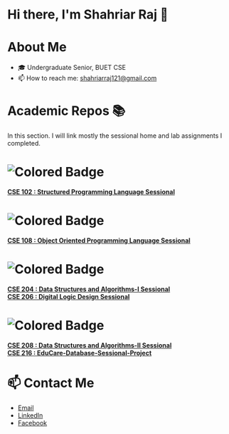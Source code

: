 # Hi there, I'm Shahriar Raj 👋

# About Me
- 🎓 Undergraduate Senior, BUET CSE
- 📫 How to reach me: shahriarraj121@gmail.com

# Academic Repos 📚
In this section. I will link mostly the sessional home and lab assignments I completed. <br>
# ![Colored Badge](https://img.shields.io/badge/Level_1_Term_1-223a57)
[**CSE 102 : Structured Programming Language Sessional**](https://github.com/shahriar-raj/CSE_102-Structured-Programming-Language-Sessional.git)
<br>
# ![Colored Badge](https://img.shields.io/badge/Level_1_Term_2-223a57)
[**CSE 108 : Object Oriented Programming Language Sessional**](https://github.com/shahriar-raj/CSE_108-Object-Oriented-Programming-Language-Sessional.git)
<br>
# ![Colored Badge](https://img.shields.io/badge/Level_2_Term_1-223a57)
[**CSE 204 : Data Structures and Algorithms-I Sessional**](https://github.com/shahriar-raj/CSE_204-Data-Structures-and-Algorithms-I-Sessional.git) <br>
[**CSE 206 : Digital Logic Design Sessional**](https://github.com/shahriar-raj/CSE_206-Digital-Logic-Design-Sessional.git)
<br>
# ![Colored Badge](https://img.shields.io/badge/Level_2_Term_2-223a57)
[**CSE 208 : Data Structures and Algorithms-II Sessional**](https://github.com/shahriar-raj/CSE_208-Data-Structures-and-Algorithms-II-Sessional.git) <br>
[**CSE 216 : EduCare-Database-Sessional-Project**](https://github.com/shahriar-raj/CSE_216-EduCare-Database-Sessional-Project.git)
# 📫 Contact Me
- [Email](mailto:shahriarraj121@gmail.com)
- [LinkedIn](https://www.linkedin.com/in/shahriar-raj-724638213/)
- [Facebook](https://www.facebook.com/shahriarraj24/)
